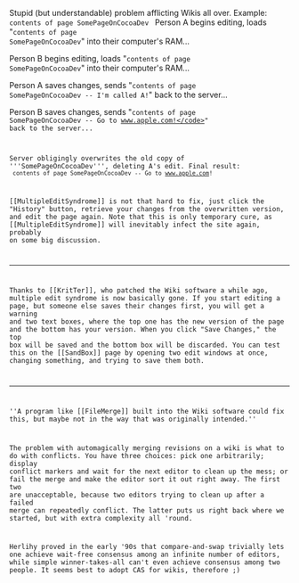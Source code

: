 Stupid (but understandable) problem afflicting Wikis all over. Example:
<code>
contents of page S<nowiki/>omePageOnCocoaDev
</code>
Person A begins editing, loads "<code>contents of page S<nowiki/>omePageOnCocoaDev</code>" into their computer's RAM...

Person B begins editing, loads "<code>contents of page S<nowiki/>omePageOnCocoaDev</code>" into their computer's RAM...

Person A saves changes, sends "<code>contents of page S<nowiki/>omePageOnCocoaDev -- I'm called A!</code>" back to the server...

Person B saves changes, sends "<code>contents of page S<nowiki/>omePageOnCocoaDev -- Go to www.apple.com!</code>" back to the server...

Server obligingly overwrites the old copy of '''S<nowiki/>omePageOnCocoaDev''', deleting A's edit.
Final result:
<code>
contents of page S<nowiki/>omePageOnCocoaDev -- Go to www.apple.com!
</code>

[[MultipleEditSyndrome]] is not that hard to fix, just click the "History" button, retrieve your changes from the overwritten version, and edit the page again. Note that this is only temporary cure, as [[MultipleEditSyndrome]] will inevitably infect the site again, probably on some big discussion.

----

Thanks to [[KritTer]], who patched the Wiki software a while ago, multiple edit syndrome is now basically gone. If you start editing a page, but someone else saves their changes first, you will get a warning and two text boxes, where the top one has the new version of the page and the bottom has your version. When you click "Save Changes," the top box will be saved and the bottom box will be discarded. You can test this on the [[SandBox]] page by opening two edit windows at once, changing something, and trying to save them both.

----

''A program like [[FileMerge]] built into the Wiki software could fix this, but maybe not in the way that was originally intended.''

The problem with automagically merging revisions on a wiki is what to do with conflicts. You have three choices: pick one arbitrarily; display conflict markers and wait for the next editor to clean up the mess; or fail the merge and make the editor sort it out right away. The first two are unacceptable, because two editors trying to clean up after a failed merge can repeatedly conflict. The latter puts us right back where we started, but with extra complexity all 'round.

Herlihy proved in the early '90s that compare-and-swap trivially lets one achieve wait-free consensus among an infinite number of editors, while simple winner-takes-all can't even achieve consensus among two people. It seems best to adopt CAS for wikis, therefore ;)